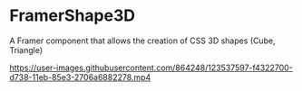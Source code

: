 # FramerShape3D
A Framer component that allows the creation of CSS 3D shapes (Cube, Triangle)



https://user-images.githubusercontent.com/864248/123537597-f4322700-d738-11eb-85e3-2706a6882278.mp4

